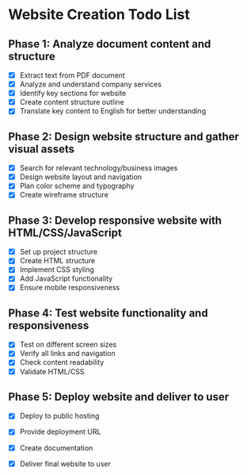 # Website Creation Todo List

## Phase 1: Analyze document content and structure
- [x] Extract text from PDF document
- [x] Analyze and understand company services
- [x] Identify key sections for website
- [x] Create content structure outline
- [x] Translate key content to English for better understanding

## Phase 2: Design website structure and gather visual assets
- [x] Search for relevant technology/business images
- [x] Design website layout and navigation
- [x] Plan color scheme and typography
- [x] Create wireframe structure

## Phase 3: Develop responsive website with HTML/CSS/JavaScript
- [x] Set up project structure
- [x] Create HTML structure
- [x] Implement CSS styling
- [x] Add JavaScript functionality
- [x] Ensure mobile responsiveness

## Phase 4: Test website functionality and responsiveness
- [x] Test on different screen sizes
- [x] Verify all links and navigation
- [x] Check content readability
- [x] Validate HTML/CSS

## Phase 5: Deploy website and deliver to user
- [x] Deploy to public hosting
- [x] Provide deployment URL
- [x] Create documentation
- [x] Deliver final website to user

